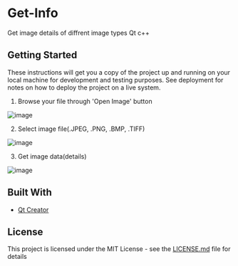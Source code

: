 # Get-Info
Get image details of diffrent image types
Qt
c++

## Getting Started

These instructions will get you a copy of the project up and running on your local machine for development and testing purposes. See deployment for notes on how to deploy the project on a live system.


1. Browse your file through 'Open Image' button

![image](https://user-images.githubusercontent.com/12136571/46522380-3ee02680-c8a0-11e8-8fe6-96d7cde9837b.png)

2. Select image file(.JPEG, .PNG, .BMP, .TIFF)

![image](https://user-images.githubusercontent.com/12136571/46522696-1f95c900-c8a1-11e8-9a9b-c7e724cea90e.png)

3. Get image data(details)

![image](https://user-images.githubusercontent.com/12136571/46523354-173e8d80-c8a3-11e8-84a6-a8537220b384.png)

## Built With

* [Qt Creator](https://www.qt.io/download)

## License

This project is licensed under the MIT License - see the [LICENSE.md](https://github.com/sid0522/Get-Info/blob/master/README.md) file for details

